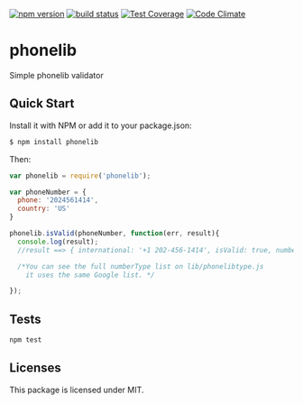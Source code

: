 
[![npm version][npm-image]][npm-url]
[![build status][travis-image]][travis-url]
[![Test Coverage](https://codeclimate.com/github/gepser/phonelib/badges/coverage.svg)](https://codeclimate.com/github/gepser/phonelib/coverage)
[![Code Climate](https://codeclimate.com/github/gepser/phonelib/badges/gpa.svg)](https://codeclimate.com/github/gepser/phonelib)


# phonelib
Simple phonelib validator

## Quick Start

Install it with NPM or add it to your package.json:

``` bash
$ npm install phonelib
```

Then:

``` js
var phonelib = require('phonelib');

var phoneNumber = {
  phone: '2024561414',
  country: 'US'
}

phonelib.isValid(phoneNumber, function(err, result){
  console.log(result);
  //result ==> { international: '+1 202-456-1414', isValid: true, numberType: 2}

  /*You can see the full numberType list on lib/phonelibtype.js
    it uses the same Google list. */

});
```

## Tests

```sh
npm test
```

## Licenses

This package is licensed under MIT.

[npm-image]: https://img.shields.io/npm/v/phonelib.svg
[npm-url]: https://npmjs.org/package/phonelib
[travis-image]: https://travis-ci.org/gepser/phonelib.svg
[travis-url]: https://travis-ci.org/gepser/phonelib
